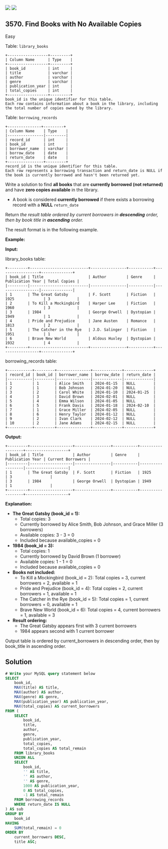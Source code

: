[![](https://img.shields.io/github/stars/javadev/LeetCode-in-Kotlin?label=Stars&style=flat-square)](https://github.com/javadev/LeetCode-in-Kotlin)
[![](https://img.shields.io/github/forks/javadev/LeetCode-in-Kotlin?label=Fork%20me%20on%20GitHub%20&style=flat-square)](https://github.com/javadev/LeetCode-in-Kotlin/fork)

## 3570\. Find Books with No Available Copies

Easy

Table: `library_books`

    +------------------+---------+
    | Column Name      | Type    |
    +------------------+---------+
    | book_id          | int     |
    | title            | varchar |
    | author           | varchar |
    | genre            | varchar |
    | publication_year | int     |
    | total_copies     | int     |
    +------------------+---------+
    book_id is the unique identifier for this table.
    Each row contains information about a book in the library, including the total number of copies owned by the library.

Table: `borrowing_records`

    +---------------+---------+
    | Column Name    | Type    |
    |----------------|---------|
    | record_id      | int     |
    | book_id        | int     |
    | borrower_name  | varchar |
    | borrow_date    | date    |
    | return_date    | date    |
    +----------------+---------+
    record_id is the unique identifier for this table.
    Each row represents a borrowing transaction and return_date is NULL if the book is currently borrowed and hasn't been returned yet.

Write a solution to find **all books** that are **currently borrowed (not returned)** and have **zero copies available** in the library.

*   A book is considered **currently borrowed** if there exists a borrowing record with a **NULL** `return_date`

Return _the result table ordered by current borrowers in **descending** order, then by book title in **ascending** order._

The result format is in the following example.

**Example:**

**Input:**

library\_books table:

    +---------+--------------------------+----------------+-----------+------------------+--------------+
    | book_id | Title                    | Author         | Genre     | Publication Year | Total Copies |
    |---------|--------------------------|----------------|-----------|------------------|--------------|
    | 1       | The Great Gatsby         | F. Scott       | Fiction   | 1925             | 3            |
    | 2       | To Kill a Mockingbird    | Harper Lee     | Fiction   | 1960             | 3            |
    | 3       | 1984                     | George Orwell  | Dystopian | 1949             | 1            |
    | 4       | Pride and Prejudice      | Jane Austen    | Romance   | 1813             | 2            |
    | 5       | The Catcher in the Rye   | J.D. Salinger  | Fiction   | 1951             | 1            |
    | 6       | Brave New World          | Aldous Huxley  | Dystopian | 1932             | 4            |
    +---------+--------------------------+----------------+-----------+------------------+--------------+

borrowing\_records table:

    +-----------+---------+---------------+-------------+-------------+
    | record_id | book_id | borrower_name | borrow_date | return_date |
    |-----------|---------|---------------|-------------|-------------|
    | 1         | 1       | Alice Smith   | 2024-01-15  | NULL        |
    | 2         | 1       | Bob Johnson   | 2024-01-20  | NULL        |
    | 3         | 2       | Carol White   | 2024-01-10  | 2024-01-25  |
    | 4         | 3       | David Brown   | 2024-02-01  | NULL        |
    | 5         | 4       | Emma Wilson   | 2024-01-05  | NULL        |
    | 6         | 5       | Frank Davis   | 2024-01-18  | 2024-02-10  |
    | 7         | 1       | Grace Miller  | 2024-02-05  | NULL        |
    | 8         | 6       | Henry Taylor  | 2024-01-12  | NULL        |
    | 9         | 2       | Ivan Clark    | 2024-02-12  | NULL        |
    | 10        | 2       | Jane Adams    | 2024-02-15  | NULL        |
    +-----------+---------+---------------+-------------+-------------+

**Output:**

    +---------+-------------------+----------------+-----------+------------------+-------------------+
    | book_id | Title             | Author         | Genre     | Publication Year | Current Borrowers |
    |---------|-------------------|----------------|-----------|------------------|-------------------|
    | 1       | The Great Gatsby  | F. Scott       | Fiction   | 1925             | 3                 |
    | 3       | 1984              | George Orwell  | Dystopian | 1949             | 1                 |
    +---------+-------------------+----------------+-----------+------------------+-------------------+ 

**Explanation:**

*   **The Great Gatsby (book\_id = 1):**
    *   Total copies: 3
    *   Currently borrowed by Alice Smith, Bob Johnson, and Grace Miller (3 borrowers)
    *   Available copies: 3 - 3 = 0
    *   Included because available\_copies = 0
*   **1984 (book\_id = 3):**
    *   Total copies: 1
    *   Currently borrowed by David Brown (1 borrower)
    *   Available copies: 1 - 1 = 0
    *   Included because available\_copies = 0
*   **Books not included:**
    *   To Kill a Mockingbird (book\_id = 2): Total copies = 3, current borrowers = 2, available = 1
    *   Pride and Prejudice (book\_id = 4): Total copies = 2, current borrowers = 1, available = 1
    *   The Catcher in the Rye (book\_id = 5): Total copies = 1, current borrowers = 0, available = 1
    *   Brave New World (book\_id = 6): Total copies = 4, current borrowers = 1, available = 3
*   **Result ordering:**
    *   The Great Gatsby appears first with 3 current borrowers
    *   1984 appears second with 1 current borrower

Output table is ordered by current\_borrowers in descending order, then by book\_title in ascending order.

## Solution

```sql
# Write your MySQL query statement below
SELECT
    book_id,
    MAX(title) AS title,
    MAX(author) AS author,
    MAX(genre) AS genre,
    MAX(publication_year) AS publication_year,
    MAX(total_copies) AS current_borrowers
FROM (
    SELECT
        book_id,
        title,
        author,
        genre,
        publication_year,
        total_copies,
        total_copies AS total_remain
    FROM library_books
    UNION ALL
    SELECT
        book_id,
        '' AS title,
        '' AS author,
        '' AS genre,
        1000 AS publication_year,
        0 AS total_copies,
        -1 AS total_remain
    FROM borrowing_records
    WHERE return_date IS NULL
) AS sub
GROUP BY
    book_id
HAVING
    SUM(total_remain) = 0
ORDER BY
    current_borrowers DESC,
    title ASC;
```